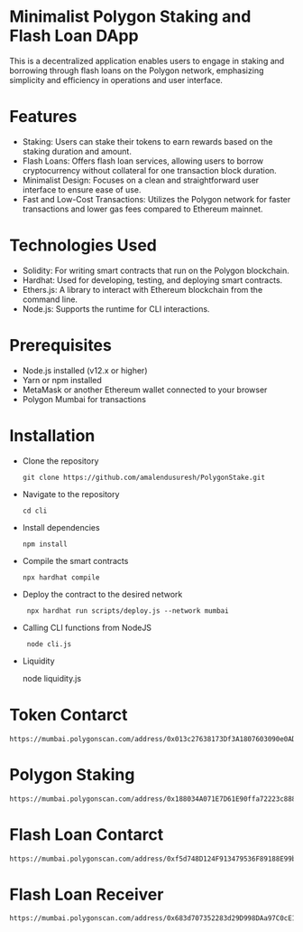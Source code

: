 # Minimalist Polygon Staking and Flash Loan DApp

 This is a decentralized application enables users to engage in staking and borrowing through flash loans on the Polygon network, emphasizing simplicity and efficiency in operations and user interface.

# Features
*  Staking: Users can stake their tokens to earn rewards based on the staking duration and amount.
*  Flash Loans: Offers flash loan services, allowing users to borrow cryptocurrency without collateral for one transaction block duration.
*  Minimalist Design: Focuses on a clean and straightforward user interface to ensure ease of use.
*  Fast and Low-Cost Transactions: Utilizes the Polygon network for faster transactions and lower gas fees compared to Ethereum mainnet.

# Technologies Used
*  Solidity: For writing smart contracts that run on the Polygon blockchain.
*  Hardhat: Used for developing, testing, and deploying smart contracts.
*  Ethers.js: A library to interact with Ethereum blockchain from the command line.
*  Node.js: Supports the runtime for CLI interactions.

# Prerequisites
*  Node.js installed (v12.x or higher)
*  Yarn or npm installed
*  MetaMask or another Ethereum wallet connected to your browser
*  Polygon Mumbai for transactions

# Installation
*  Clone the repository

       git clone https://github.com/amalendusuresh/PolygonStake.git

*  Navigate to the repository

       cd cli

*  Install dependencies

       npm install

*  Compile the smart contracts
    
       npx hardhat compile

* Deploy the contract to the desired network

       npx hardhat run scripts/deploy.js --network mumbai

* Calling CLI  functions from NodeJS

       node cli.js

*  Liquidity 

      node liquidity.js


# Token Contarct

    https://mumbai.polygonscan.com/address/0x013c27638173Df3A1807603090e0AD199117Cf85#code


# Polygon Staking

    https://mumbai.polygonscan.com/address/0x188034A071E7D61E90ffa72223c888E91dB544D2#code


# Flash Loan Contarct

    https://mumbai.polygonscan.com/address/0xf5d748D124F913479536F89188E99b2786e2D64b#code


# Flash Loan Receiver

    https://mumbai.polygonscan.com/address/0x683d707352283d29D998DAa97C0cE15BCA978900#code

